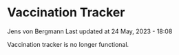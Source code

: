 Vaccination Tracker
================
Jens von Bergmann
Last updated at 24 May, 2023 - 18:08

Vaccination tracker is no longer functional.

